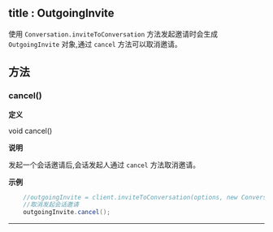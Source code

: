 title : OutgoingInvite
---

<span id="OutgoingInvite" />

使用 `Conversation.inviteToConversation` 方法发起邀请时会生成 `OutgoingInvite` 对象,通过 `cancel` 方法可以取消邀请。
## 方法
### cancel()



**定义**   

void cancel()

**说明**

发起一个会话邀请后,会话发起人通过 `cancel` 方法取消邀请。

**示例**

```java
	//outgoingInvite = client.inviteToConversation(options, new ConversationCallback() {//...});
	//取消发起会话邀请
	outgoingInvite.cancel();
```

****

